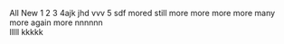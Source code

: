 All New 
1
2
3
4ajk
jhd vvv
5
sdf
mored
still more
more more more 
many more 
again more
nnnnnn  
lllll
kkkkk
